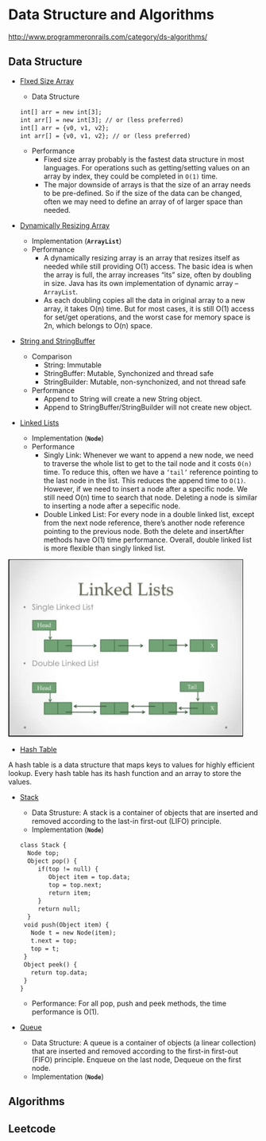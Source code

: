 # Data Structure and Algorithms
http://www.programmeronrails.com/category/ds-algorithms/

## Data Structure
* [FIxed Size Array](http://www.programmeronrails.com/2015/11/13/fixed-size-array/)
    * Data Structure
    ```
    int[] arr = new int[3];
    int arr[] = new int[3]; // or (less preferred)
    int[] arr = {v0, v1, v2};
    int arr[] = {v0, v1, v2}; // or (less preferred)
    ```
    * Performance
        * Fixed size array probably is the fastest data structure in most languages. For operations such as getting/setting values on an array by index, they could be completed in `O(1)` time.
        * The major downside of arrays is that the size of an array needs to be pre-defined. So if the size of the data can be changed, often we may need to define an array of of larger space than needed.

* [Dynamically Resizing Array](http://www.programmeronrails.com/2015/11/13/dynamically-resizing-array/)
    * Implementation (**`ArrayList`**)
    * Performance
        * A dynamically resizing array is an array that resizes itself as needed while still providing O(1) access. The basic idea is when the array is full, the array increases “its” size, often by doubling in size. Java has its own implementation of dynamic array – `ArrayList`.
       * As each doubling copies all the data in original array to a new array, it takes O(n) time. But for most cases, it is still O(1) access for set/get operations, and the worst case for memory space is 2n, which belongs to O(n) space.
    
* [String and StringBuffer](http://www.programmeronrails.com/2015/11/14/introduce-string-and-string-buffer/)
    * Comparison
        * String: Immutable
        * StringBuffer: Mutable, Synchonized and thread safe
        * StringBuilder: Mutable, non-synchonized, and not thread safe
    * Performance
        * Append to String will create a new String object.
        * Append to StringBuffer/StringBuilder will not create new object. 
    
* [Linked Lists](http://www.programmeronrails.com/2015/11/14/about-linked-lists/)
    * Implementation (**`Node`**)
    * Performance
        * Singly Link: Whenever we want to append a new node, we need to traverse the whole list to get to the tail node and it costs `O(n)` time. To reduce this, often we have a `‘tail’` reference pointing to the last node in the list. This reduces the append time to `O(1)`. However, if we need to insert a node after a specific node. We still need O(n) time to search that node. Deleting a node is similar to inserting a node after a sepecific node.
        * Double Linked List: For every node in a double linked list, except from the next node reference, there’s another node reference pointing to the previous node. Both the delete and insertAfter methods have O(1) time performance. Overall, double linked list is more flexible than singly linked list.

![alt text](images/LinkedList.PNG)

* [Hash Table](http://www.programmeronrails.com/2015/11/14/about-hash-tables/)

A hash table is a data structure that maps keys to values for highly efficient lookup. Every hash table has its hash function and an array to store the values.

* [Stack](http://www.programmeronrails.com/2015/11/14/about-stacks/)
    * Data Strusture: A stack is a container of objects that are inserted and removed according to the last-in first-out (LIFO) principle.
    * Implementation (**`Node`**)
    ```
    class Stack {
      Node top;
      Object pop() {
         if(top != null) {
            Object item = top.data;
            top = top.next;
            return item;
         }
         return null;
      }
     void push(Object item) {
       Node t = new Node(item);
       t.next = top;
       top = t;
     }
     Object peek() {
       return top.data;
     }
   }
    ```
    
   * Performance: For all pop, push and peek methods, the time performance is O(1).

* [Queue](http://www.programmeronrails.com/2015/11/14/about-queues/)
    * Data Structure: A queue is a container of objects (a linear collection) that are inserted and removed according to the first-in first-out (FIFO) principle. Enqueue on the last node, Dequeue on the first node. 
    * Implementation (**`Node`**)
    
    
## Algorithms


## Leetcode
